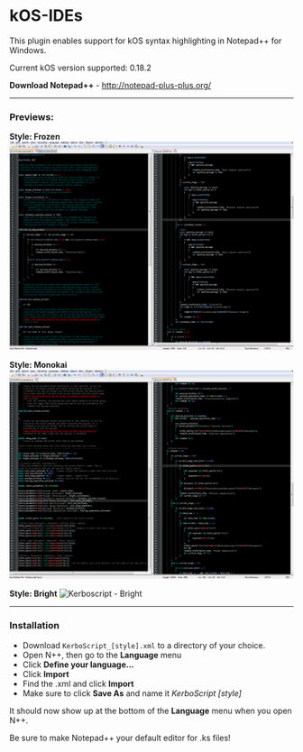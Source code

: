 # kOS-IDEs
This plugin enables support for kOS syntax highlighting in Notepad++ for Windows.

Current kOS version supported: 0.18.2

**Download Notepad++** - http://notepad-plus-plus.org/

*****

### Previews:

**Style: Frozen**
![Kerboscript - Frozen](https://github.com/KSP-KOS/EditorTools/blob/develop/NotepadPlusPlus/preview/kerboscript_frozen.png)

**Style: Monokai**
![Kerboscript - Monokai](https://github.com/KSP-KOS/EditorTools/blob/develop/NotepadPlusPlus/preview/kerboscript_monokai.png)

**Style: Bright**
![Kerboscript - Bright](https://github.com/KSP-KOS/EditorTools/blob/develop/NotepadPlusPlus/preview/kerboscript_bright.png)

*****

### Installation

* Download `KerboScript_[style].xml` to a directory of your choice.
* Open N++, then go to the **Language** menu
* Click **Define your language...**
* Click **Import**
* Find the .xml and click **Import**
* Make sure to click **Save As** and name it *KerboScript [style]*

It should now show up at the bottom of the **Language** menu when you open N++.

Be sure to make Notepad++ your default editor for .ks files!
